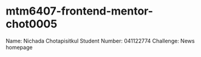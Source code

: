 # mtm6407-frontend-mentor-chot0005

Name: Nichada Chotapisitkul
Student Number: 041122774
Challenge: News homepage